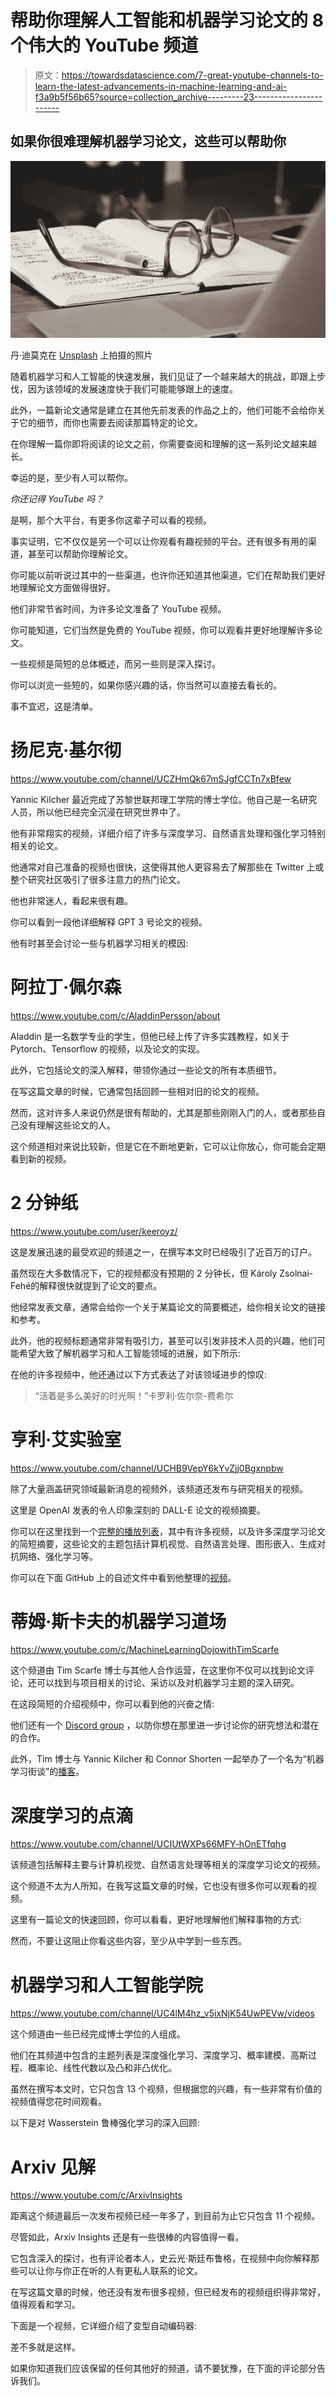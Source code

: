 # 帮助你理解人工智能和机器学习论文的 8 个伟大的 YouTube 频道

> 原文：<https://towardsdatascience.com/7-great-youtube-channels-to-learn-the-latest-advancements-in-machine-learning-and-ai-f3a9b5f56b65?source=collection_archive---------23----------------------->

## 如果你很难理解机器学习论文，这些可以帮助你

![](img/2ec8f6ef1bb8a865a97923174c0e8c4b.png)

丹·迪莫克在 [Unsplash](https://unsplash.com?utm_source=medium&utm_medium=referral) 上拍摄的照片

随着机器学习和人工智能的快速发展，我们见证了一个越来越大的挑战，即跟上步伐，因为该领域的发展速度快于我们可能能够跟上的速度。

此外，一篇新论文通常是建立在其他先前发表的作品之上的，他们可能不会给你关于它的细节，而你也需要去阅读那篇特定的论文。

在你理解一篇你即将阅读的论文之前，你需要查阅和理解的这一系列论文越来越长。

幸运的是，至少有人可以帮你。

*你还记得 YouTube 吗？*

是啊，那个大平台，有更多你这辈子可以看的视频。

事实证明，它不仅仅是另一个可以让你观看有趣视频的平台。还有很多有用的渠道，甚至可以帮助你理解论文。

你可能以前听说过其中的一些渠道，也许你还知道其他渠道，它们在帮助我们更好地理解论文方面做得很好。

他们非常节省时间，为许多论文准备了 YouTube 视频。

你可能知道，它们当然是免费的 YouTube 视频，你可以观看并更好地理解许多论文。

一些视频是简短的总体概述，而另一些则是深入探讨。

你可以浏览一些短的，如果你感兴趣的话，你当然可以直接去看长的。

事不宜迟，这是清单。

# 扬尼克·基尔彻

<https://www.youtube.com/channel/UCZHmQk67mSJgfCCTn7xBfew>  

Yannic Kilcher 最近完成了苏黎世联邦理工学院的博士学位。他自己是一名研究人员，所以他已经完全沉浸在研究世界中了。

他有非常翔实的视频，详细介绍了许多与深度学习、自然语言处理和强化学习特别相关的论文。

他通常对自己准备的视频也很快，这使得其他人更容易去了解那些在 Twitter 上或整个研究社区吸引了很多注意力的热门论文。

他也非常迷人，看起来很有趣。

你可以看到一段他详细解释 GPT 3 号论文的视频。

他有时甚至会讨论一些与机器学习相关的模因:

# 阿拉丁·佩尔森

<https://www.youtube.com/c/AladdinPersson/about>  

Aladdin 是一名数学专业的学生，但他已经上传了许多实践教程，如关于 Pytorch、Tensorflow 的视频，以及论文的实现。

此外，它包括论文的深入解释，带领你通过一些论文的所有本质细节。

在写这篇文章的时候，它通常包括回顾一些相对旧的论文的视频。

然而，这对许多人来说仍然是很有帮助的，尤其是那些刚刚入门的人，或者那些自己没有理解这些论文的人。

这个频道相对来说比较新，但是它在不断地更新，它可以让你放心，你可能会定期看到新的视频。

# 2 分钟纸

<https://www.youtube.com/user/keeroyz/>  

这是发展迅速的最受欢迎的频道之一，在撰写本文时已经吸引了近百万的订户。

虽然现在大多数情况下，它的视频都没有预期的 2 分钟长，但 Károly Zsolnai-Fehé的解释很快就提到了论文的要点。

他经常发表文章，通常会给你一个关于某篇论文的简要概述，给你相关论文的链接和参考。

此外，他的视频标题通常非常有吸引力，甚至可以引发非技术人员的兴趣，他们可能希望大致了解机器学习和人工智能领域的进展，如下所示:

在他的许多视频中，他还通过以下方式表达了对该领域进步的惊叹:

> “活着是多么美好的时光啊！”卡罗利·佐尔奈-费希尔

# 亨利·艾实验室

<https://www.youtube.com/channel/UCHB9VepY6kYvZjj0Bgxnpbw>  

除了大量涵盖研究领域最新消息的视频外，该频道还发布与研究相关的视频。

这里是 OpenAI 发表的令人印象深刻的 DALL-E 论文的视频摘要。

你可以在这里找到一个[完整的播放列表](https://www.youtube.com/playlist?list=PLnn6VZp3hqNs49KDVpzEAYP0OVcRoZape)，其中有许多视频，以及许多深度学习论文的简短摘要，这些论文的主题包括计算机视觉、自然语言处理、图形嵌入、生成对抗网络、强化学习等。

你可以在下面 GitHub 上的自述文件中看到他整理的[视频](https://github.com/CShorten/HenryAILabs-VideoList)。

# 蒂姆·斯卡夫的机器学习道场

<https://www.youtube.com/c/MachineLearningDojowithTimScarfe>  

这个频道由 Tim Scarfe 博士与其他人合作运营，在这里你不仅可以找到论文评论，还可以找到与项目相关的讨论、采访以及对机器学习主题的深入研究。

在这段简短的介绍视频中，你可以看到他的兴奋之情:

他们还有一个 [Discord group](https://discord.gg/s8zEsAK) ，以防你想在那里进一步讨论你的研究想法和潜在的合作。

此外，Tim 博士与 Yannic Kilcher 和 Connor Shorten 一起举办了一个名为“机器学习街谈”的[播客](https://www.youtube.com/channel/UCMLtBahI5DMrt0NPvDSoIRQ)。

# 深度学习的点滴

<https://www.youtube.com/channel/UCIUtWXPs66MFY-hOnETfqhg>  

该频道包括解释主要与计算机视觉、自然语言处理等相关的深度学习论文的视频。

这个频道不太为人所知，在我写这篇文章的时候，它也没有很多你可以观看的视频。

这里有一篇论文的快速回顾，你可以看看，更好地理解他们解释事物的方式:

然而，不要让这阻止你看这些内容，至少从中学到一些东西。

# 机器学习和人工智能学院

<https://www.youtube.com/channel/UC4lM4hz_v5ixNjK54UwPEVw/videos>  

这个频道由一些已经完成博士学位的人组成。

他们在其频道中包含的主题列表是深度强化学习、深度学习、概率建模、高斯过程、概率论、线性代数以及凸和非凸优化。

虽然在撰写本文时，它只包含 13 个视频，但根据您的兴趣，有一些非常有价值的视频值得您花时间观看。

以下是对 Wasserstein 鲁棒强化学习的深入回顾:

# Arxiv 见解

<https://www.youtube.com/c/ArxivInsights>  

距离这个频道最后一次发布视频已经一年多了，到目前为止它只包含 11 个视频。

尽管如此，Arxiv Insights 还是有一些很棒的内容值得一看。

它包含深入的探讨，也有评论者本人，史云光·斯廷布鲁格，在视频中向你解释那些可以让你与你正在听的人有更私人联系的论文。

在写这篇文章的时候，他还没有发布很多视频，但已经发布的视频组织得非常好，值得观看和学习。

下面是一个视频，它详细介绍了变型自动编码器:

差不多就是这样。

如果你知道我们应该保留的任何其他好的频道，请不要犹豫，在下面的评论部分告诉我们。